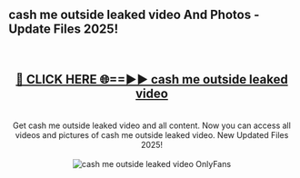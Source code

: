 <h2>cash me outside leaked video And Photos - Update Files 2025!</h2>
<br>
<div align="center">
<h2><a href="https://top-ai-tools.click/QrbHav" rel="nofollow">🔴 CLICK HERE 🌐==►► cash me outside leaked video</a></h2>
<br>
Get cash me outside leaked video and all content. Now you can access all videos and pictures of cash me outside leaked video. New Updated Files 2025!
<br>
<br>
<a href="https://top-ai-tools.click/QrbHav" rel="nofollow" data-target="animated-image.originalLink"><img src="https://i.ibb.co.com/WyWwxjT/player-gif2.gif" alt="cash me outside leaked video OnlyFans" style="max-width: 100%; display: inline-block;" data-target="animated-image.originalImage"></a>
</div>
<br>